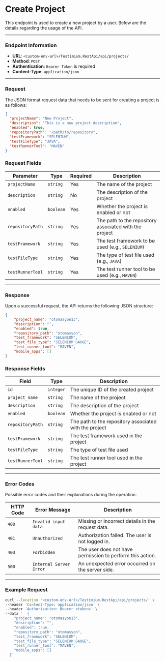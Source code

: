 # Create Project

This endpoint is used to create a new project by a user. Below are the details regarding the usage of the API.

***

### Endpoint Information

* **URL**: `<custom-env-url>/Testinium.RestApi/api/projects/`
* **Method**: `POST`
* **Authentication**: `Bearer Token` is required
* **Content-Type**: `application/json`

***

### Request

The JSON format request data that needs to be sent for creating a project is as follows:

```json
{
  "projectName": "New Project",
  "description": "This is a new project description",
  "enabled": true,
  "repositoryPath": "/path/to/repository",
  "testFramework": "SELENIUM",
  "testFileType": "JAVA",
  "testRunnerTool": "MAVEN"
}
```

### Request Fields

| Parameter        | Type      | Required | Description                                            |
| ---------------- | --------- | -------- | ------------------------------------------------------ |
| `projectName`    | `string`  | Yes      | The name of the project                                |
| `description`    | `string`  | No       | The description of the project                         |
| `enabled`        | `boolean` | Yes      | Whether the project is enabled or not                  |
| `repositoryPath` | `string`  | Yes      | The path to the repository associated with the project |
| `testFramework`  | `string`  | Yes      | The test framework to be used (e.g., `SELENIUM`)       |
| `testFileType`   | `string`  | Yes      | The type of test file used (e.g., `JAVA`)              |
| `testRunnerTool` | `string`  | Yes      | The test runner tool to be used (e.g., `MAVEN`)        |

***

### Response

Upon a successful request, the API returns the following JSON structure:

```json
{
    "project_name": "otomasyon13",
    "description": "",
    "enabled": true,
    "repository_path": "otomasyon",
    "test_framework": "SELENIUM",
    "test_file_type": "SELENIUM_GAUGE",
    "test_runner_tool": "MAVEN",
    "mobile_apps": []
}
```

### Response Fields

| Field            | Type      | Description                                            |
| ---------------- | --------- | ------------------------------------------------------ |
| `id`             | `integer` | The unique ID of the created project                   |
| `project_name`   | `string`  | The name of the project                                |
| `description`    | `string`  | The description of the project                         |
| `enabled`        | `boolean` | Whether the project is enabled or not                  |
| `repositoryPath` | `string`  | The path to the repository associated with the project |
| `testFramework`  | `string`  | The test framework used in the project                 |
| `testFileType`   | `string`  | The type of test file used                             |
| `testRunnerTool` | `string`  | The test runner tool used in the project               |

***

### Error Codes

Possible error codes and their explanations during the operation:

| HTTP Code | Error Message           | Description                                               |
| --------- | ----------------------- | --------------------------------------------------------- |
| `400`     | `Invalid input data`    | Missing or incorrect details in the request data.         |
| `401`     | `Unauthorized`          | Authorization failed. The user is not logged in.          |
| `403`     | `Forbidden`             | The user does not have permission to perform this action. |
| `500`     | `Internal Server Error` | An unexpected error occurred on the server side.          |

***

### Example Request

```bash
curl --location '<custom-env-url>/Testinium.RestApi/api/projects/' \
--header 'Content-Type: application/json' \
--header 'Authorization: Bearer <token>' \
--data '  {
    "project_name": "otomasyon13",
    "description": "",
    "enabled": true,
    "repository_path": "otomasyon",
    "test_framework": "SELENIUM",
    "test_file_type": "SELENIUM_GAUGE",
    "test_runner_tool": "MAVEN",
    "mobile_apps": []
  }'
```

